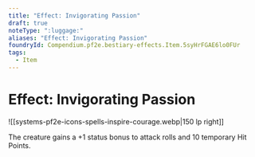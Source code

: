 ```yaml
---
title: "Effect: Invigorating Passion"
draft: true
noteType: ":luggage:"
aliases: "Effect: Invigorating Passion"
foundryId: Compendium.pf2e.bestiary-effects.Item.5syHrFGAE6lo0FUr
tags:
  - Item
---
```


# Effect: Invigorating Passion
![[systems-pf2e-icons-spells-inspire-courage.webp|150 lp right]]

The creature gains a +1 status bonus to attack rolls and 10 temporary Hit Points.
